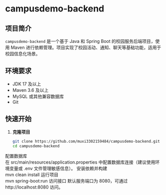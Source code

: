# campusdemo-backend

## 项目简介
`campusdemo-backend` 是一个基于 Java 和 Spring Boot 的校园服务后端项目，使用 Maven 进行依赖管理。项目实现了校园活动、通知、聊天等基础功能，适用于校园信息化场景。

## 环境要求
- JDK 17 及以上
- Maven 3.6 及以上
- MySQL 或其他兼容数据库
- Git

## 快速开始

1. **克隆项目**
   ```bash
   git clone https://github.com/muxi3302159484/campusdemo-backend.git
   cd campusdemo-backend
配置数据库  
在 src/main/resources/application.properties 中配置数据库连接（建议使用环境变量或 .env 文件管理敏感信息）。
安装依赖并构建  
mvn clean install
运行项目  
mvn spring-boot:run
访问接口
默认服务端口为 8080，可通过 http://localhost:8080 访问。
